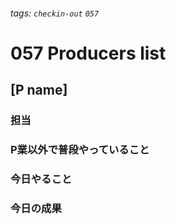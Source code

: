 ###### tags: `checkin-out` `057`

# 057 Producers list

## [P name]

### 担当

### P業以外で普段やっていること

### 今日やること

### 今日の成果
